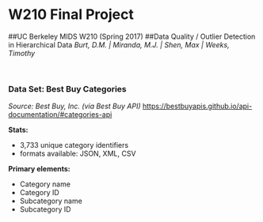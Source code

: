 # W210 Final Project
##UC Berkeley MIDS W210 (Spring 2017)
##Data Quality / Outlier Detection in Hierarchical Data
_Burt, D.M. | Miranda, M.J. | Shen, Max | Weeks, Timothy_

&nbsp;
&nbsp;

### Data Set: Best Buy Categories
_Source: Best Buy, Inc. (via Best Buy API)_
https://bestbuyapis.github.io/api-documentation/#categories-api

__Stats:__
* 3,733 unique category identifiers
* formats available: JSON, XML, CSV

__Primary elements:__
* Category name
* Category ID
* Subcategory name
* Subcategory ID
